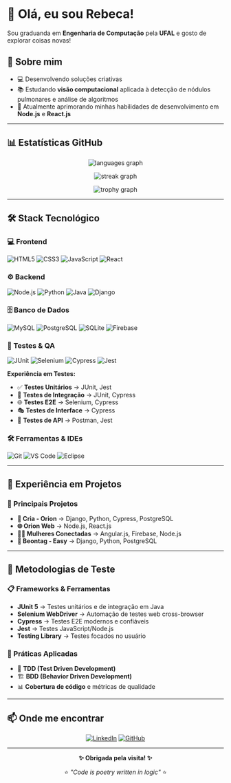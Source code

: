 # 👋 Olá, eu sou Rebeca!

Sou graduanda em **Engenharia de Computação** pela **UFAL** e gosto de explorar coisas novas!

## 🚀 Sobre mim

- 💻 Desenvolvendo soluções criativas
- 📚 Estudando **visão computacional** aplicada à detecção de nódulos pulmonares e análise de algoritmos
- 🌱 Atualmente aprimorando minhas habilidades de desenvolvimento em **Node.js** e **React.js**

---

## 📊 Estatísticas GitHub

<div align="center">
  
![languages graph](https://github-readme-stats.vercel.app/api/top-langs?username=rebecabrandao1&locale=en&hide_title=false&layout=compact&card_width=320&langs_count=5&theme=dracula&hide_border=false)

![streak graph](https://streak-stats.demolab.com?user=rebecabrandao1&locale=en&mode=daily&theme=dracula&hide_border=false&border_radius=5)

![trophy graph](https://github-profile-trophy.vercel.app?username=rebecabrandao1&theme=dracula&column=-1&row=1&margin-w=8&margin-h=8&no-bg=false&no-frame=false)

</div>

---

## 🛠️ Stack Tecnológico

### 💻 Frontend
![HTML5](https://img.shields.io/badge/-HTML5-E34F26?style=flat-square&logo=html5&logoColor=white)
![CSS3](https://img.shields.io/badge/-CSS3-1572B6?style=flat-square&logo=css3&logoColor=white)
![JavaScript](https://img.shields.io/badge/-JavaScript-F7DF1E?style=flat-square&logo=javascript&logoColor=black)
![React](https://img.shields.io/badge/-React-61DAFB?style=flat-square&logo=react&logoColor=black)

### ⚙️ Backend
![Node.js](https://img.shields.io/badge/-Node.js-339933?style=flat-square&logo=node.js&logoColor=white)
![Python](https://img.shields.io/badge/-Python-3776AB?style=flat-square&logo=python&logoColor=white)
![Java](https://img.shields.io/badge/-Java-007396?style=flat-square&logo=java&logoColor=white)
![Django](https://img.shields.io/badge/-Django-092E20?style=flat-square&logo=django&logoColor=white)

### 🗄️ Banco de Dados
![MySQL](https://img.shields.io/badge/-MySQL-4479A1?style=flat-square&logo=mysql&logoColor=white)
![PostgreSQL](https://img.shields.io/badge/-PostgreSQL-336791?style=flat-square&logo=postgresql&logoColor=white)
![SQLite](https://img.shields.io/badge/-SQLite-003B57?style=flat-square&logo=sqlite&logoColor=white)
![Firebase](https://img.shields.io/badge/-Firebase-FFCA28?style=flat-square&logo=firebase&logoColor=black)

### 🧪 Testes & QA
![JUnit](https://img.shields.io/badge/-JUnit-25A162?style=flat-square&logo=junit5&logoColor=white)
![Selenium](https://img.shields.io/badge/-Selenium-43B02A?style=flat-square&logo=selenium&logoColor=white)
![Cypress](https://img.shields.io/badge/-Cypress-17202C?style=flat-square&logo=cypress&logoColor=white)
![Jest](https://img.shields.io/badge/-Jest-C21325?style=flat-square&logo=jest&logoColor=white)

**Experiência em Testes:**
- ✅ **Testes Unitários** → JUnit, Jest
- 🔄 **Testes de Integração** → JUnit, Cypress
- 🌐 **Testes E2E** → Selenium, Cypress
- 🎭 **Testes de Interface** → Cypress
- 📱 **Testes de API** → Postman, Jest

### 🛠️ Ferramentas & IDEs
![Git](https://img.shields.io/badge/-Git-F05032?style=flat-square&logo=git&logoColor=white)
![VS Code](https://img.shields.io/badge/-VS_Code-007ACC?style=flat-square&logo=visual-studio-code&logoColor=white)
![Eclipse](https://img.shields.io/badge/-Eclipse-2C2255?style=flat-square&logo=eclipseide&logoColor=white)

---

## 💼 Experiência em Projetos

### 🚀 Principais Projetos
- **🎯 Cria - Orion** → Django, Python, Cypress, PostgreSQL
- **🌐 Orion Web** → Node.js, React.js
- **👩‍💻 Mulheres Conectadas** → Angular.js, Firebase, Node.js
- **📱 Beontag - Easy** → Django, Python, PostgreSQL

---

## 🧪 Metodologias de Teste

### 📋 Frameworks & Ferramentas
- **JUnit 5** → Testes unitários e de integração em Java
- **Selenium WebDriver** → Automação de testes web cross-browser
- **Cypress** → Testes E2E modernos e confiáveis
- **Jest** → Testes JavaScript/Node.js
- **Testing Library** → Testes focados no usuário

### 🎯 Práticas Aplicadas
- 🔄 **TDD (Test Driven Development)**
- 🏗️ **BDD (Behavior Driven Development)**
- 📊 **Cobertura de código** e métricas de qualidade

---

## 📫 Onde me encontrar

<div align="center">

[![LinkedIn](https://img.shields.io/badge/-LinkedIn-0077B5?style=for-the-badge&logo=linkedin&logoColor=white)](https://www.linkedin.com/in/rebeca-brand%C3%A3o-17a812198/)
[![GitHub](https://img.shields.io/badge/-GitHub-181717?style=for-the-badge&logo=github&logoColor=white)](https://github.com/rebecabrandao1)

</div>

---

<div align="center">
  
**✨ Obrigada pela visita! ✨**

⭐️ *"Code is poetry written in logic"* ⭐️

</div>
